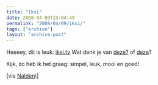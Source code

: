 ```yaml
---
title: "Iksi"
date: 2008-04-09T23:04:49
permalink: "2008/04/09/iksi/"
tags: ["archive"]
layout: "archive-post"
---
```

Heeeey, dit is leuk: [iksi.tv](http://iksi.tv/ "http://iksi.tv/") Wat denk je van [deze?](http://iksi.tv/20080225 "http://iksi.tv/20080225") of [deze](http://iksi.tv/20070905 "http://iksi.tv/20070905")?

Kijk, zo heb ik het graag: simpel, leuk, mooi en goed!

\[via [Nalden](http://www.nalden.net/#/newsitem/320/ "http://www.nalden.net/#/newsitem/320/")\]
